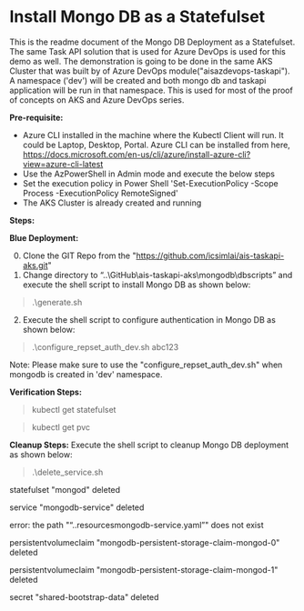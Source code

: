 # Install Mongo DB as a Statefulset
This is the readme document of the Mongo DB Deployment as a Statefulset. The same Task API solution that is used for Azure DevOps is used for this demo as well. The demonstration is going to be done in the same AKS Cluster that was built by of Azure DevOps module("aisazdevops-taskapi"). A namespace ('dev') will be created and both mongo db and taskapi application will be run in that namespace. This is used for most of the  proof of concepts on AKS and Azure DevOps series.

**Pre-requisite:**
- Azure CLI installed in the machine where the Kubectl Client will run. It could be Laptop, Desktop, Portal. Azure CLI can be installed from here, https://docs.microsoft.com/en-us/cli/azure/install-azure-cli?view=azure-cli-latest
- Use the AzPowerShell in Admin mode and execute the below steps 
- Set the execution policy in Power Shell 'Set-ExecutionPolicy -Scope Process -ExecutionPolicy RemoteSigned'
- The AKS Cluster is already created and running 

**Steps:**

**Blue Deployment:**

0) Clone the GIT Repo from the "https://github.com/icsimlai/ais-taskapi-aks.git"
1) Change directory to “..\GitHub\ais-taskapi-aks\mongodb\dbscripts” and execute the shell script to install Mongo DB as shown below:
> .\generate.sh

2) Execute the shell script to configure authentication in Mongo DB as shown below:
> .\configure_repset_auth_dev.sh abc123

Note: Please make sure to use the "configure_repset_auth_dev.sh" when mongodb is created in 'dev' namespace.

**Verification Steps:**

> kubectl get statefulset  

> kubectl get pvc


**Cleanup Steps:**
Execute the shell script to cleanup Mongo DB deployment as shown below:
> .\delete_service.sh

statefulset "mongod" deleted

service "mongodb-service" deleted

error: the path "“..resourcesmongodb-service.yaml”" does not exist

persistentvolumeclaim "mongodb-persistent-storage-claim-mongod-0" deleted

persistentvolumeclaim "mongodb-persistent-storage-claim-mongod-1" deleted

secret "shared-bootstrap-data" deleted